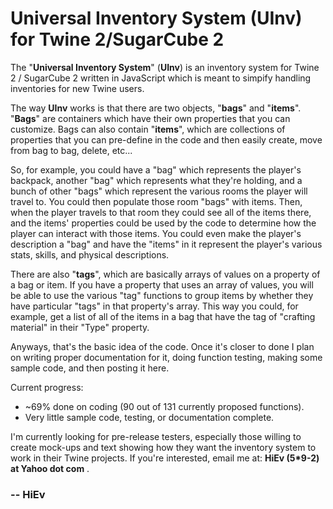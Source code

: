 # Universal Inventory System (UInv) for Twine&nbsp;2/SugarCube&nbsp;2

The "**Universal Inventory System**" (**UInv**) is an inventory system for Twine 2 / SugarCube 2 written in JavaScript which is meant to simpify handling inventories for new Twine users.

The way **UInv** works is that there are two objects, "**bags**" and "**items**".  "**Bags**" are containers which have their own properties that you can customize.  Bags can also contain "**items**", which are collections of properties that you can pre-define in the code and then easily create, move from bag to bag, delete, etc...

So, for example, you could have a "bag" which represents the player's backpack, another "bag" which represents what they're holding, and a bunch of other "bags" which represent the various rooms the player will travel to.  You could then populate those room "bags" with items.  Then, when the player travels to that room they could see all of the items there, and the items' properties could be used by the code to determine how the player can interact with those items.  You could even make the player's description a "bag" and have the "items" in it represent the player's various stats, skills, and physical descriptions.

There are also "**tags**", which are basically arrays of values on a property of a bag or item. If you have a property that uses an array of values, you will be able to use the various "tag" functions to group items by whether they have particular "tags" in that property's array. This way you could, for example, get a list of all of the items in a bag that have the tag of "crafting material" in their "Type" property.

Anyways, that's the basic idea of the code.  Once it's closer to done I plan on writing proper documentation for it, doing function testing, making some sample code, and then posting it here.

Current progress:
 - ~69% done on coding (90 out of 131 currently proposed functions).
 - Very little sample code, testing, or documentation complete.

I'm currently looking for pre-release testers, especially those willing to create mock-ups and text showing how they want the inventory system to work in their Twine projects.  If you're interested, email me at: **HiEv (5\*9-2) at Yahoo dot com** .

### -- HiEv
